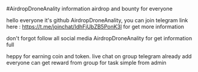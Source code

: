 #AirdropDroneAnality
information airdrop and bounty for everyone

hello everyone it's github AirdropDroneAnality, you can join telegram link 
here : https://t.me/joinchat/IdhFjUbZB5PonK3l for get more information 

don't forgot follow all social media AirdropDroneAnality for get information full

heppy for earning coin and token. live chat on group telegram already add 
everyone can get reward from group for task simple from admin

